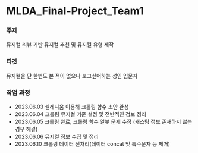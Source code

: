 # MLDA_Final-Project_Team1

### 주제    
뮤지컬 리뷰 기반 뮤지컬 추천 및 뮤지컬 유형 제작    

### 타겟
뮤지컬을 단 한번도 본 적이 없으나 보고싶어하는 성인 입문자    

### 작업 과정     
- 2023.06.03 셀레니움 이용해 크롤링 함수 초안 완성      
- 2023.06.04 크롤링 뮤지컬 기준 설정 및 전반적인 정보 정리    
- 2023.06.05 크롤링 완료, 크롤링 함수 일부 문제 수정 (캐스팅 정보 존재하지 않는 경우 해결)    
- 2023.06.06 뮤지컬 정보 수집 및 정리    
- 2023.06.10 크롤링 데이터 전처리(데이터 concat 및 특수문자 등 제거)    
